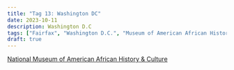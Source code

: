 ```yaml
---
title: "Tag 13: Washington DC"
date: 2023-10-11
description: Washington D.C
tags: ["Fairfax", "Washington D.C.", "Museum of American African History"]
draft: true
---
```


[National Museum of American African History & Culture][NMAAHC]



[NMAAHC]: https://nmaahc.si.edu